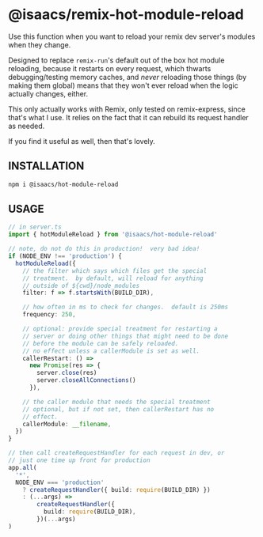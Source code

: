 # @isaacs/remix-hot-module-reload

Use this function when you want to reload your remix dev server's
modules when they change.

Designed to replace `remix-run`'s default out of the box hot
module reloading, because it restarts on every request, which
thwarts debugging/testing memory caches, and _never_ reloading
those things (by making them global) means that they won't ever
reload when the logic actually changes, either.

This only actually works with Remix, only tested on
remix-express, since that's what I use. It relies on the fact
that it can rebuild its request handler as needed.

If you find it useful as well, then that's lovely.

## INSTALLATION

```bash
npm i @isaacs/hot-module-reload
```

## USAGE

```ts
// in server.ts
import { hotModuleReload } from '@isaacs/hot-module-reload'

// note, do not do this in production!  very bad idea!
if (NODE_ENV !== 'production') {
  hotModuleReload({
    // the filter which says which files get the special
    // treatment.  by default, will reload for anything
    // outside of ${cwd}/node_modules
    filter: f => f.startsWith(BUILD_DIR),

    // how often in ms to check for changes.  default is 250ms
    frequency: 250,

    // optional: provide special treatment for restarting a
    // server or doing other things that might need to be done
    // before the module can be safely reloaded.
    // no effect unless a callerModule is set as well.
    callerRestart: () =>
      new Promise(res => {
        server.close(res)
        server.closeAllConnections()
      }),

    // the caller module that needs the special treatment
    // optional, but if not set, then callerRestart has no
    // effect.
    callerModule: __filename,
  })
}

// then call createRequestHandler for each request in dev, or
// just one time up front for production
app.all(
  '*',
  NODE_ENV === 'production'
    ? createRequestHandler({ build: require(BUILD_DIR) })
    : (...args) =>
        createRequestHandler({
          build: require(BUILD_DIR),
        })(...args)
)
```
